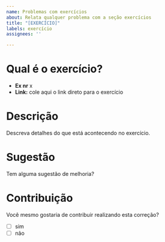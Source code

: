 ```yaml
---
name: Problemas com exercícios
about: Relata qualquer problema com a seção exercícios
title: "[EXERCÍCIO]"
labels: exercício
assignees: ''

---
```


# Qual é o exercício? 

- **Ex nr** x
- **Link:** cole aqui o link direto para o exercício

# Descrição

Descreva detalhes do que está acontecendo no exercício.

# Sugestão

Tem alguma sugestão de melhoria?

# Contribuição

Você mesmo gostaria de contribuir realizando esta correção?

- [ ] sim
- [ ] não

